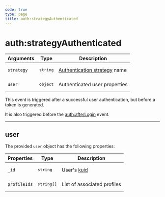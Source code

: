 ```yaml
---
code: true
type: page
title: auth:strategyAuthenticated
---
```


# auth:strategyAuthenticated



| Arguments  | Type              | Description                                                                                                            |
| ---------- | ----------------- | ---------------------------------------------------------------------------------------------------------------------- |
| `strategy` | <pre>string</pre> | [Authentication strategy](/core/2/guides/essentials/user-authentication#authentication-strategies) name |
| `user`     | <pre>object</pre> | Authenticated user properties                                                                                          |

This event is triggered after a successful user authentication, but before a token is generated.

It is also triggered before the [auth:afterLogin](/core/2/plugins/guides/events/api-events#after) event.

---

## user

The provided `user` object has the following properties:

| Properties   | Type                | Description                                                                                     |
| ------------ | ------------------- | ----------------------------------------------------------------------------------------------- |
| `_id`        | <pre>string</pre>   | User's [kuid](/core/2/guides/essentials/user-authentication#kuzzle-user-identifier-kuid) |
| `profileIds` | <pre>string[]</pre> | List of associated profiles                                                                     |

